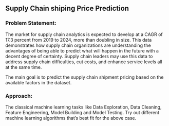 ## Supply Chain shiping Price Prediction

### Problem Statement:
The market for supply chain analytics is expected to develop at a CAGR of 17.3 percent 
from 2019 to 2024, more than doubling in size. This data demonstrates how supply 
chain organizations are understanding the advantages of being able to predict what will 
happen in the future with a decent degree of certainty. Supply chain leaders may use 
this data to address supply chain difficulties, cut costs, and enhance service levels all at 
the same time.

The main goal is to predict the supply chain shipment pricing based on the available 
factors in the dataset.


### Approach:
The classical machine learning tasks like Data Exploration, Data Cleaning,
Feature Engineering, Model Building and Model Testing. Try out different machine
learning algorithms that’s best fit for the above case.
